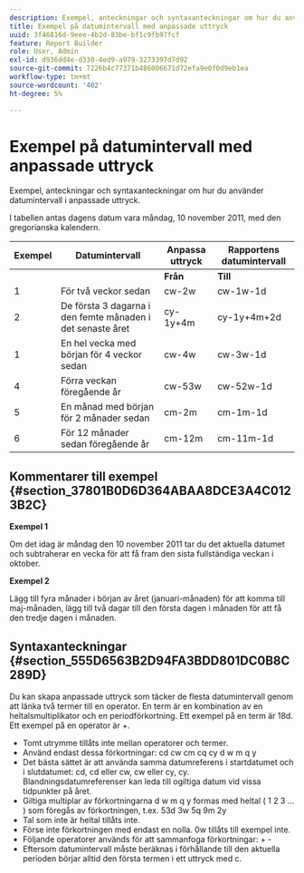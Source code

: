 ```yaml
---
description: Exempel, anteckningar och syntaxanteckningar om hur du använder datumintervall i anpassade uttryck.
title: Exempel på datumintervall med anpassade uttryck
uuid: 3f46816d-9eee-4b2d-83be-bf1c9fb97fcf
feature: Report Builder
role: User, Admin
exl-id: d936dd4e-d330-4ed9-a979-3273397d7d92
source-git-commit: 7226b4c77371b486006671d72efa9e0f0d9eb1ea
workflow-type: tm+mt
source-wordcount: '402'
ht-degree: 5%

---
```


# Exempel på datumintervall med anpassade uttryck

Exempel, anteckningar och syntaxanteckningar om hur du använder datumintervall i anpassade uttryck.

I tabellen antas dagens datum vara måndag, 10 november 2011, med den gregorianska kalendern.

| Exempel | Datumintervall | Anpassa uttryck | Rapportens datumintervall |
|---|---|---|---|
|  |  | **Från** | **Till** |  |
| 1 | För två veckor sedan | cw-2w | cw-1w-1d | 26 okt till 1 nov |
| 2 | De första 3 dagarna i den femte månaden i det senaste året | cy-1y+4m | cy-1y+4m+2d | 1 maj-3 maj 2010 |
| 1 | En hel vecka med början för 4 veckor sedan | cw-4w | cw-3w-1d | 12 okt till 18 okt |
| 4 | Förra veckan föregående år | cw-53w | cw-52w-1d | 9 nov 2010-9 nov |
| 5 | En månad med början för 2 månader sedan | cm-2m | cm-1m-1d | 1 sept till 30 sept |
| 6 | För 12 månader sedan föregående år | cm-12m | cm-11m-1d | 1 nov till 30 nov 2010 |

## Kommentarer till exempel {#section_37801B0D6D364ABAA8DCE3A4C0123B2C}

**Exempel 1**

Om det idag är måndag den 10 november 2011 tar du det aktuella datumet och subtraherar en vecka för att få fram den sista fullständiga veckan i oktober.

**Exempel 2**

Lägg till fyra månader i början av året (januari-månaden) för att komma till maj-månaden, lägg till två dagar till den första dagen i månaden för att få den tredje dagen i månaden.

## Syntaxanteckningar {#section_555D6563B2D94FA3BDD801DC0B8C289D}

Du kan skapa anpassade uttryck som täcker de flesta datumintervall genom att länka två termer till en operator. En term är en kombination av en heltalsmultiplikator och en periodförkortning. Ett exempel på en term är 18d. Ett exempel på en operator är +.

* Tomt utrymme tillåts inte mellan operatorer och termer.
* Använd endast dessa förkortningar: cd cw cm cq cy d w m q y
* Det bästa sättet är att använda samma datumreferens i startdatumet och i slutdatumet: cd, cd eller cw, cw eller cy, cy. Blandningsdatumreferenser kan leda till ogiltiga datum vid vissa tidpunkter på året.
* Giltiga multiplar av förkortningarna d w m q y formas med heltal ( 1 2 3 ... ) som föregås av förkortningen, t.ex. 53d 3w 5q 9m 2y
* Tal som inte är heltal tillåts inte.
* Förse inte förkortningen med endast en nolla. 0w tillåts till exempel inte.
* Följande operatorer används för att sammanfoga förkortningar: + -
* Eftersom datumintervall måste beräknas i förhållande till den aktuella perioden börjar alltid den första termen i ett uttryck med c.

